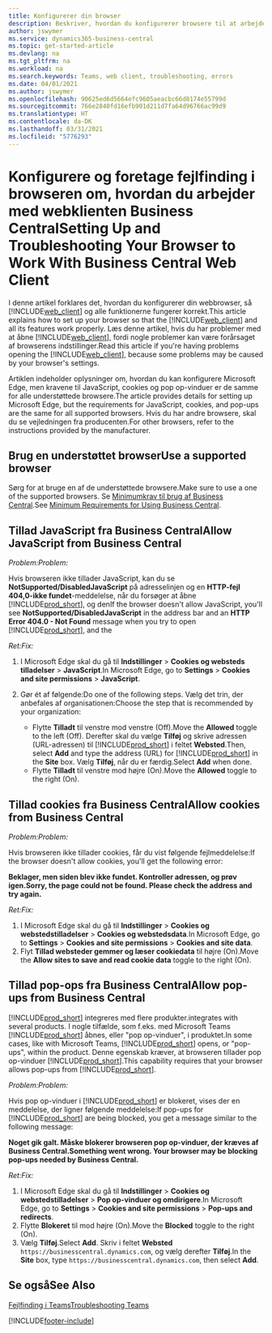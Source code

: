 ```yaml
---
title: Konfigurerer din browser
description: Beskriver, hvordan du konfigurerer browsere til at arbejde med Business Central og produkter, der er integreret med den.
author: jswymer
ms.service: dynamics365-business-central
ms.topic: get-started-article
ms.devlang: na
ms.tgt_pltfrm: na
ms.workload: na
ms.search.keywords: Teams, web client, troubleshooting, errors
ms.date: 04/01/2021
ms.author: jswymer
ms.openlocfilehash: 90625ed6d5664efc9605aeacbc66d8174e55799d
ms.sourcegitcommit: 766e2840fd16efb901d211d7fa64d96766ac99d9
ms.translationtype: HT
ms.contentlocale: da-DK
ms.lasthandoff: 03/31/2021
ms.locfileid: "5776293"
---
```

# <a name="setting-up-and-troubleshooting-your-browser-to-work-with-business-central-web-client"></a><span data-ttu-id="5dcf3-103">Konfigurere og foretage fejlfinding i browseren om, hvordan du arbejder med webklienten Business Central</span><span class="sxs-lookup"><span data-stu-id="5dcf3-103">Setting Up and Troubleshooting Your Browser to Work With Business Central Web Client</span></span>

<span data-ttu-id="5dcf3-104">I denne artikel forklares det, hvordan du konfigurerer din webbrowser, så [!INCLUDE[web_client](includes/web_client.md)] og alle funktionerne fungerer korrekt.</span><span class="sxs-lookup"><span data-stu-id="5dcf3-104">This article explains how to set up your browser so that the [!INCLUDE[web_client](includes/web_client.md)] and all its features work properly.</span></span> <span data-ttu-id="5dcf3-105">Læs denne artikel, hvis du har problemer med at åbne [!INCLUDE[web_client](includes/web_client.md)], fordi nogle problemer kan være forårsaget af browserens indstillinger.</span><span class="sxs-lookup"><span data-stu-id="5dcf3-105">Read this article if you're having problems opening the [!INCLUDE[web_client](includes/web_client.md)], because some problems may be caused by your browser's settings.</span></span>

<span data-ttu-id="5dcf3-106">Artiklen indeholder oplysninger om, hvordan du kan konfigurere Microsoft Edge, men kravene til JavaScript, cookies og pop op-vinduer er de samme for alle understøttede browsere.</span><span class="sxs-lookup"><span data-stu-id="5dcf3-106">The article provides details for setting up Microsoft Edge, but the requirements for JavaScript, cookies, and pop-ups are the same for all supported browsers.</span></span> <span data-ttu-id="5dcf3-107">Hvis du har andre browsere, skal du se vejledningen fra producenten.</span><span class="sxs-lookup"><span data-stu-id="5dcf3-107">For other browsers, refer to the instructions provided by the manufacturer.</span></span>  

## <a name="use-a-supported-browser"></a><span data-ttu-id="5dcf3-108">Brug en understøttet browser</span><span class="sxs-lookup"><span data-stu-id="5dcf3-108">Use a supported browser</span></span>

<span data-ttu-id="5dcf3-109">Sørg for at bruge en af de understøttede browsere.</span><span class="sxs-lookup"><span data-stu-id="5dcf3-109">Make sure to use a one of the supported browsers.</span></span> <span data-ttu-id="5dcf3-110">Se [Minimumkrav til brug af Business Central](product-requirements.md#browsers).</span><span class="sxs-lookup"><span data-stu-id="5dcf3-110">See [Minimum Requirements for Using Business Central](product-requirements.md#browsers).</span></span>  

## <a name="allow-javascript-from-business-central"></a><span data-ttu-id="5dcf3-111">Tillad JavaScript fra Business Central</span><span class="sxs-lookup"><span data-stu-id="5dcf3-111">Allow JavaScript from Business Central</span></span>

<span data-ttu-id="5dcf3-112">*Problem:*</span><span class="sxs-lookup"><span data-stu-id="5dcf3-112">*Problem:*</span></span>

<span data-ttu-id="5dcf3-113">Hvis browseren ikke tillader JavaScript, kan du se **NotSupported/DisabledJavaScript** på adresselinjen og en **HTTP-fejl 404,0-ikke fundet**-meddelelse, når du forsøger at åbne [!INCLUDE[prod_short](includes/prod_short.md)], og den</span><span class="sxs-lookup"><span data-stu-id="5dcf3-113">If the browser doesn't allow JavaScript, you'll see **NotSupported/DisabledJavaScript** in the address bar and an **HTTP Error 404.0 - Not Found** message when you try to open [!INCLUDE[prod_short](includes/prod_short.md)], and the</span></span> 

<!-- http://localhost:8080/NotSupported/DisabledJavaScript HTTP Error 404.0 - Not Found
The resource you are looking for has been removed, had its name changed, or is temporarily unavailable. -->

<span data-ttu-id="5dcf3-114">*Ret:*</span><span class="sxs-lookup"><span data-stu-id="5dcf3-114">*Fix:*</span></span>

1. <span data-ttu-id="5dcf3-115">I Microsoft Edge skal du gå til **Indstillinger** > **Cookies og websteds tilladelser** > **JavaScript**.</span><span class="sxs-lookup"><span data-stu-id="5dcf3-115">In Microsoft Edge, go to **Settings** > **Cookies and site permissions** > **JavaScript**.</span></span>
2. <span data-ttu-id="5dcf3-116">Gør ét af følgende:</span><span class="sxs-lookup"><span data-stu-id="5dcf3-116">Do one of the following steps.</span></span> <span data-ttu-id="5dcf3-117">Vælg det trin, der anbefales af organisationen:</span><span class="sxs-lookup"><span data-stu-id="5dcf3-117">Choose the step that is recommended by your organization:</span></span>

    - <span data-ttu-id="5dcf3-118">Flytte **Tilladt** til venstre mod venstre (Off).</span><span class="sxs-lookup"><span data-stu-id="5dcf3-118">Move the **Allowed** toggle to the left (Off).</span></span> <span data-ttu-id="5dcf3-119">Derefter skal du vælge **Tilføj** og skrive adressen (URL-adressen) til [!INCLUDE[prod_short](includes/prod_short.md)] i feltet **Websted**.</span><span class="sxs-lookup"><span data-stu-id="5dcf3-119">Then, select **Add** and type the address (URL) for [!INCLUDE[prod_short](includes/prod_short.md)] in the **Site** box.</span></span> <span data-ttu-id="5dcf3-120">Vælg **Tilføj**, når du er færdig.</span><span class="sxs-lookup"><span data-stu-id="5dcf3-120">Select **Add** when done.</span></span>
    - <span data-ttu-id="5dcf3-121">Flytte **Tilladt** til venstre mod højre (On).</span><span class="sxs-lookup"><span data-stu-id="5dcf3-121">Move the **Allowed** toggle to the right (On).</span></span>

## <a name="allow-cookies-from-business-central"></a><span data-ttu-id="5dcf3-122">Tillad cookies fra Business Central</span><span class="sxs-lookup"><span data-stu-id="5dcf3-122">Allow cookies from Business Central</span></span>

<span data-ttu-id="5dcf3-123">*Problem:*</span><span class="sxs-lookup"><span data-stu-id="5dcf3-123">*Problem:*</span></span>

<span data-ttu-id="5dcf3-124">Hvis browseren ikke tillader cookies, får du vist følgende fejlmeddelelse:</span><span class="sxs-lookup"><span data-stu-id="5dcf3-124">If the browser doesn't allow cookies, you'll get the following error:</span></span>

<span data-ttu-id="5dcf3-125">**Beklager, men siden blev ikke fundet. Kontroller adressen, og prøv igen.**</span><span class="sxs-lookup"><span data-stu-id="5dcf3-125">**Sorry, the page could not be found. Please check the address and try again.**</span></span> 

<span data-ttu-id="5dcf3-126">*Ret:*</span><span class="sxs-lookup"><span data-stu-id="5dcf3-126">*Fix:*</span></span>

1. <span data-ttu-id="5dcf3-127">I Microsoft Edge skal du gå til **Indstillinger** > **Cookies og webstedstilladelser** > **Cookies og webstedsdata**.</span><span class="sxs-lookup"><span data-stu-id="5dcf3-127">In Microsoft Edge, go to **Settings** > **Cookies and site permissions** > **Cookies and site data**.</span></span>
2. <span data-ttu-id="5dcf3-128">Flyt **Tillad websteder gemmer og læser cookiedata** til højre (On).</span><span class="sxs-lookup"><span data-stu-id="5dcf3-128">Move the **Allow sites to save and read cookie data** toggle to the right (On).</span></span>  

## <a name="allow-pop-ups-from-business-central"></a><a name="popup"></a><span data-ttu-id="5dcf3-129">Tillad pop-ops fra Business Central</span><span class="sxs-lookup"><span data-stu-id="5dcf3-129">Allow pop-ups from Business Central</span></span>

[!INCLUDE[prod_short](includes/prod_short.md)] <span data-ttu-id="5dcf3-130">integreres med flere produkter.</span><span class="sxs-lookup"><span data-stu-id="5dcf3-130">integrates with several products.</span></span> <span data-ttu-id="5dcf3-131">I nogle tilfælde, som f.eks. med Microsoft Teams [!INCLUDE[prod_short](includes/prod_short.md)] åbnes, eller "pop op-vinduer", i produktet.</span><span class="sxs-lookup"><span data-stu-id="5dcf3-131">In some cases, like with Microsoft Teams, [!INCLUDE[prod_short](includes/prod_short.md)] opens, or "pop-ups", within the product.</span></span> <span data-ttu-id="5dcf3-132">Denne egenskab kræver, at browseren tillader pop op-vinduer [!INCLUDE[prod_short](includes/prod_short.md)].</span><span class="sxs-lookup"><span data-stu-id="5dcf3-132">This capability requires that your browser allows pop-ups from [!INCLUDE[prod_short](includes/prod_short.md)].</span></span>

<span data-ttu-id="5dcf3-133">*Problem:*</span><span class="sxs-lookup"><span data-stu-id="5dcf3-133">*Problem:*</span></span>

<span data-ttu-id="5dcf3-134">Hvis pop op-vinduer i [!INCLUDE[prod_short](includes/prod_short.md)] er blokeret, vises der en meddelelse, der ligner følgende meddelelse:</span><span class="sxs-lookup"><span data-stu-id="5dcf3-134">If pop-ups for [!INCLUDE[prod_short](includes/prod_short.md)] are being blocked, you get a message similar to the following message:</span></span>

<span data-ttu-id="5dcf3-135">**Noget gik galt. Måske blokerer browseren pop op-vinduer, der kræves af Business Central.**</span><span class="sxs-lookup"><span data-stu-id="5dcf3-135">**Something went wrong. Your browser may be blocking pop-ups needed by Business Central.**</span></span>

<!--
Something went wrong
Your browser may be blocking pop-ups needed by Business Central.

Change your browser settings to allow pop-ups or allow this for trusted domains, then try again.
If these settings are managed for your organization, you should contact your administrator for assistance.

Try again
-->
<span data-ttu-id="5dcf3-136">*Ret:*</span><span class="sxs-lookup"><span data-stu-id="5dcf3-136">*Fix:*</span></span>

1. <span data-ttu-id="5dcf3-137">I Microsoft Edge skal du gå til **Indstillinger** > **Cookies og webstedstilladelser** > **Pop op-vinduer og omdirigere**.</span><span class="sxs-lookup"><span data-stu-id="5dcf3-137">In Microsoft Edge, go to **Settings** > **Cookies and site permissions** > **Pop-ups and redirects**.</span></span>
2. <span data-ttu-id="5dcf3-138">Flytte **Blokeret** til mod højre (On).</span><span class="sxs-lookup"><span data-stu-id="5dcf3-138">Move the **Blocked** toggle to the right (On).</span></span>
3. <span data-ttu-id="5dcf3-139">Vælg **Tilføj**.</span><span class="sxs-lookup"><span data-stu-id="5dcf3-139">Select **Add**.</span></span> <span data-ttu-id="5dcf3-140">Skriv i feltet **Websted** `https://businesscentral.dynamics.com`, og vælg derefter **Tilføj**.</span><span class="sxs-lookup"><span data-stu-id="5dcf3-140">In the **Site** box, type `https://businesscentral.dynamics.com`, then select **Add**.</span></span>

## <a name="see-also"></a><span data-ttu-id="5dcf3-141">Se også</span><span class="sxs-lookup"><span data-stu-id="5dcf3-141">See Also</span></span>

[<span data-ttu-id="5dcf3-142">Fejlfinding i Teams</span><span class="sxs-lookup"><span data-stu-id="5dcf3-142">Troubleshooting Teams</span></span>](admin-teams-troubleshooting.md)  

[!INCLUDE[footer-include](includes/footer-banner.md)]